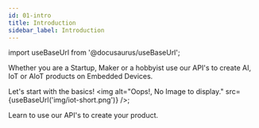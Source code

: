 ```yaml
---
id: 01-intro
title: Introduction
sidebar_label: Introduction
---
```


import useBaseUrl from '@docusaurus/useBaseUrl';


Whether you are a Startup, Maker or a hobbyist 
use our API's to create AI, IoT or AIoT products on Embedded Devices.

Let's start with the basics!
<img alt="Oops!, No Image to display." src={useBaseUrl('img/iot-short.png')} />;

Learn to use our API's to create your product.



